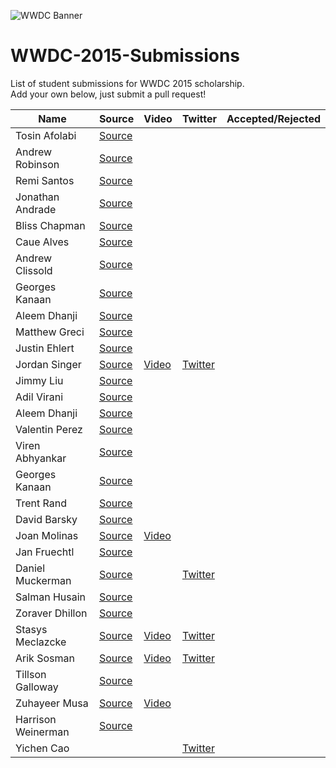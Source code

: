 ![WWDC Banner](https://devimages.apple.com.edgekey.net/wwdc/images/wwdc15-hero_2x.png)
# WWDC-2015-Submissions
List of student submissions for WWDC 2015 scholarship. <br>
Add your own below, just submit a pull request!

Name | Source | Video | Twitter | Accepted/Rejected
--- | --- | --- | --- | ---
Tosin Afolabi | [Source](https://github.com/TosinAF/WWDC-2015)
Andrew Robinson | [Source](https://github.com/SirArkimedes/WWDC-2015)
Remi Santos | [Source](https://github.com/Kemcake/WWDC2015)
Jonathan Andrade | [Source](https://github.com/jcandrade/WWDC2015)
Bliss Chapman | [Source](https://github.com/Togira/WWDC2015-Student-Application)
Caue Alves | [Source](https://github.com/CaueAlvesSilva/Caue-Alves---WWDC15)
Andrew Clissold | [Source](https://github.com/aclissold/wwdc-scholarship)
Georges Kanaan | [Source](https://github.com/Ge0rges/WWDC-2015-Scholarship)
Aleem Dhanji | [Source](https://github.com/adhanji/AleemDhanji)
Matthew Greci | [Source](https://github.com/mgreci/MatthewGreci)
Justin Ehlert | [Source](https://github.com/jtehlert/WWDC)
Jordan Singer | [Source](https://github.com/jordansinger/WWDC-15) | [Video](http://cl.ly/am7C) | [Twitter](https://twitter.com/jsngr)
Jimmy Liu | [Source](https://github.com/lele0108/WWDC_2015)
Adil Virani | [Source](https://github.com/AdilVirani/WWDC-2015)
Aleem Dhanji | [Source](https://github.com/adhanji/AleemDhanji)
Valentin Perez | [Source](https://github.com/valentin7/wwdc2015app)
Viren Abhyankar | [Source](https://github.com/virena/Viren-Abhyankar)
Georges Kanaan | [Source](https://github.com/Ge0rges/WWDC-2015-Scholarship)
Trent Rand | [Source](https://github.com/trentrand/Apple-WWDC-2015-Application)
David Barsky | [Source](https://github.com/davidbarsky/DavidBarskyWWDC)
Joan Molinas | [Source](https://github.com/ulidev/WWDC2015) | [Video](https://youtu.be/OU44fRY2PYs)
Jan Fruechtl | [Source](https://github.com/coolcut/WWDC-Scholarship-2015)
Daniel Muckerman | [Source](https://github.com/DMuckerman/wwdc2015) | | [Twitter](https://twitter.com/dmuckerman)
Salman Husain | [Source](https://github.com/shusain93/WWDC2015)
Zoraver Dhillon | [Source](https://github.com/teghzoraver/Zoraver-Dhillon-WWDC-2015)
Stasys Meclazcke | [Source](https://github.com/aeip/2015-WWDC-Scholarship-App) | [Video](https://www.youtube.com/watch?v=Q05r7ALxmZY) | [Twitter](https://twitter.com/Smecla)
Arik Sosman | [Source](https://github.com/arik-so/WWDC-2015-Application) | [Video](http://youtu.be/paRnOg6_t6k) | [Twitter](https://twitter.com/arikaleph)
Tillson Galloway | [Source](https://github.com/tillson/wwdc-2015)
Zuhayeer Musa | [Source](https://github.com/zuhaz3/WWDC15) | [Video](http://youtu.be/I5WMFgD0YvM)
Harrison Weinerman | [Source](https://github.com/harrisonw1/Harrison-Weinerman-WWDC-2015-Scholarship-App)
Yichen Cao | | | [Twitter](https://twitter.com/Schemetrical)
